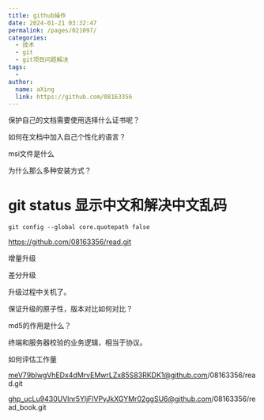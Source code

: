 ```yaml
---
title: github操作
date: 2024-01-21 03:32:47
permalink: /pages/021097/
categories:
  - 技术
  - git
  - git项目问题解决
tags:
  - 
author: 
  name: aXing
  link: https://github.com/08163356
---
```

保护自己的文档需要使用选择什么证书呢？

如何在文档中加入自己个性化的语言？

msi文件是什么



为什么那么多种安装方式？



# git status 显示中文和解决中文乱码

```
git config --global core.quotepath false

```

https://github.com/08163356/read.git





增量升级

差分升级

升级过程中关机了。

保证升级的原子性，版本对比如何对比？

md5的作用是什么？

终端和服务器校验的业务逻辑，相当于协议。

如何评估工作量





meV79bIwgVhEDx4dMrvEMwrLZx85S83RKDK1@github.com/08163356/read.git

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@github.com/08163356/read_book.git